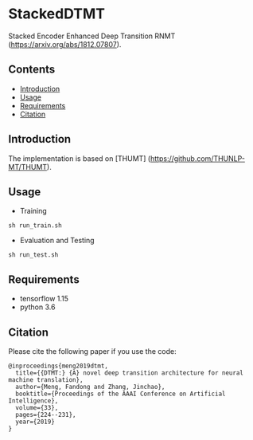 # StackedDTMT
Stacked Encoder Enhanced Deep Transition RNMT (https://arxiv.org/abs/1812.07807).

## Contents
* [Introduction](#introduction)
* [Usage](#usage)
* [Requirements](#requirements)
* [Citation](#citation)

## Introduction

The implementation is based on [THUMT] (https://github.com/THUNLP-MT/THUMT).

## Usage
+ Training

```
sh run_train.sh
```

+ Evaluation and Testing

```
sh run_test.sh
```

## Requirements

+ tensorflow 1.15
+ python 3.6

## Citation

Please cite the following paper if you use the code:

```
@inproceedings{meng2019dtmt,
  title={{DTMT:} {A} novel deep transition architecture for neural machine translation},
  author={Meng, Fandong and Zhang, Jinchao},
  booktitle={Proceedings of the AAAI Conference on Artificial Intelligence},
  volume={33},
  pages={224--231},
  year={2019}
}
```
